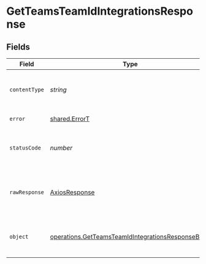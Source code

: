 # GetTeamsTeamIdIntegrationsResponse


## Fields

| Field                                                                                                                         | Type                                                                                                                          | Required                                                                                                                      | Description                                                                                                                   |
| ----------------------------------------------------------------------------------------------------------------------------- | ----------------------------------------------------------------------------------------------------------------------------- | ----------------------------------------------------------------------------------------------------------------------------- | ----------------------------------------------------------------------------------------------------------------------------- |
| `contentType`                                                                                                                 | *string*                                                                                                                      | :heavy_check_mark:                                                                                                            | HTTP response content type for this operation                                                                                 |
| `error`                                                                                                                       | [shared.ErrorT](../../../sdk/models/shared/errort.md)                                                                         | :heavy_minus_sign:                                                                                                            | Unexpected error                                                                                                              |
| `statusCode`                                                                                                                  | *number*                                                                                                                      | :heavy_check_mark:                                                                                                            | HTTP response status code for this operation                                                                                  |
| `rawResponse`                                                                                                                 | [AxiosResponse](https://axios-http.com/docs/res_schema)                                                                       | :heavy_minus_sign:                                                                                                            | Raw HTTP response; suitable for custom response parsing                                                                       |
| `object`                                                                                                                      | [operations.GetTeamsTeamIdIntegrationsResponseBody](../../../sdk/models/operations/getteamsteamidintegrationsresponsebody.md) | :heavy_minus_sign:                                                                                                            | List of integrations associated with the team.                                                                                |